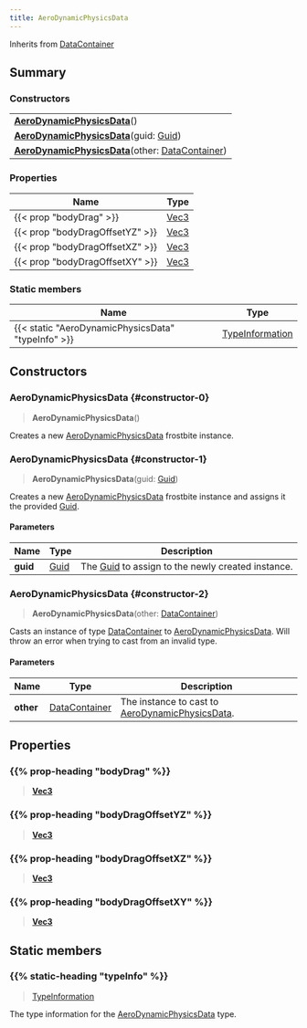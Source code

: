 ```yaml
---
title: AeroDynamicPhysicsData
---
```


Inherits from 
[DataContainer](/vext/ref/shared/class/datacontainer)

## Summary
### Constructors
| |
| ----------- |
| **[AeroDynamicPhysicsData](#constructor-0)**() |
| **[AeroDynamicPhysicsData](#constructor-1)**(guid: [Guid](/vext/ref/shared/class/guid)) |
| **[AeroDynamicPhysicsData](#constructor-2)**(other: [DataContainer](/vext/ref/shared/class/datacontainer)) |

### Properties
| Name | Type |
| ---- | ---- |
| {{< prop "bodyDrag" >}} | [Vec3](/vext/ref/shared/class/vec3) |
| {{< prop "bodyDragOffsetYZ" >}} | [Vec3](/vext/ref/shared/class/vec3) |
| {{< prop "bodyDragOffsetXZ" >}} | [Vec3](/vext/ref/shared/class/vec3) |
| {{< prop "bodyDragOffsetXY" >}} | [Vec3](/vext/ref/shared/class/vec3) |

### Static members
| Name | Type |
| ---- | ---- |
| {{< static "AeroDynamicPhysicsData" "typeInfo" >}} | [TypeInformation](/vext/ref/shared/class/typeinformation) |

## Constructors
### AeroDynamicPhysicsData {#constructor-0}
> **AeroDynamicPhysicsData**()

Creates a new [AeroDynamicPhysicsData](/vext/ref/fb/aerodynamicphysicsdata) frostbite instance.

### AeroDynamicPhysicsData {#constructor-1}
> **AeroDynamicPhysicsData**(guid: [Guid](/vext/ref/shared/class/guid))

Creates a new [AeroDynamicPhysicsData](/vext/ref/fb/aerodynamicphysicsdata) frostbite instance and assigns it the provided [Guid](/vext/ref/shared/class/guid).

#### Parameters
| Name | Type | Description |
| ---- | ---- | ----------- |
| **guid** | [Guid](/vext/ref/shared/class/guid) | The [Guid](/vext/ref/shared/class/guid) to assign to the newly created instance. |

### AeroDynamicPhysicsData {#constructor-2}
> **AeroDynamicPhysicsData**(other: [DataContainer](/vext/ref/shared/class/datacontainer))

Casts an instance of type [DataContainer](/vext/ref/shared/class/datacontainer) to [AeroDynamicPhysicsData](/vext/ref/fb/aerodynamicphysicsdata). Will throw an error when trying to cast from an invalid type.

#### Parameters
| Name | Type | Description |
| ---- | ---- | ----------- |
| **other** | [DataContainer](/vext/ref/shared/class/datacontainer) | The instance to cast to [AeroDynamicPhysicsData](/vext/ref/fb/aerodynamicphysicsdata). |

## Properties
### {{% prop-heading "bodyDrag" %}}
> **[Vec3](/vext/ref/shared/class/vec3)**

### {{% prop-heading "bodyDragOffsetYZ" %}}
> **[Vec3](/vext/ref/shared/class/vec3)**

### {{% prop-heading "bodyDragOffsetXZ" %}}
> **[Vec3](/vext/ref/shared/class/vec3)**

### {{% prop-heading "bodyDragOffsetXY" %}}
> **[Vec3](/vext/ref/shared/class/vec3)**

## Static members
### {{% static-heading "typeInfo" %}}
> [TypeInformation](/vext/ref/shared/class/typeinformation)

The type information for the [AeroDynamicPhysicsData](/vext/ref/fb/aerodynamicphysicsdata) type.

